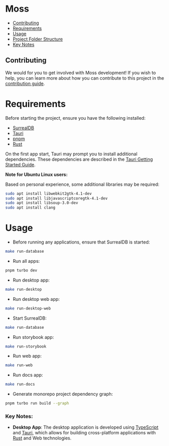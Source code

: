 # Moss

- [Contributing](#contributing)
- [Requirements](#requirements)
- [Usage](#usage)
- [Project Folder Structure](#project-folder-structure)
- [Key Notes](#key-notes)

## Contributing

We would for you to get involved with Moss development! If you wish to help, you can learn more about how you can contribute to this project in the [contribution guide](CONTRIBUTING.md).

# Requirements

Before starting the project, ensure you have the following installed:

- [SurrealDB](https://surrealdb.com/)
- [Tauri](https://tauri.app/)
- [pnpm](https://pnpm.io/)
- [Rust](https://www.rust-lang.org/)

On the first app start, Tauri may prompt you to install additional dependencies. These dependencies are described in the [Tauri Getting Started Guide](https://tauri.app/v1/guides/getting-started/prerequisites).

**Note for Ubuntu Linux users:**

Based on personal experience, some additional libraries may be required:

```sh
sudo apt install libwebkit2gtk-4.1-dev
sudo apt install libjavascriptcoregtk-4.1-dev
sudo apt install libsoup-3.0-dev
sudo apt install clang
```

<!-- ## Nix usage (not ready to be used!)

Before starting the project, ensure you have [NIX](https://nixos.org/download/) installed and enable the [flakes](https://nixos.wiki/wiki/Flakes) experimental feature.

To do this, add the following line to your Nix configuration file:

- For user-specific settings, edit `~/.config/nix/nix.conf`:

- For system-wide settings, edit `/etc/nix/nix.conf`:

```
experimental-features = nix-command flakes
```

### Installing Dependencies

To install the necessary dependencies for the project, run the following command:

```bash
nix develop
```

This command will set up a development environment with all the required tools and libraries specified in the `flake.nix` file.

**Note**: You will need to run `nix develop` in every new terminal session before starting development to make the tools available in that shell. This is because the environment is only active within the current shell session and does not persist across multiple terminal sessions. -->

# Usage

- Before running any applications, ensure that SurrealDB is started:

```sh
make run-database
```

- Run all apps:

```sh
pnpm turbo dev
```

- Run desktop app:

```sh
make run-desktop
```

- Run desktop web app:

```sh
make run-desktop-web
```

- Start SurrealDB:

```sh
make run-database
```

- Run storybook app:

```sh
make run-storybook
```

- Run web app:

```sh
make run-web
```

- Run docs app:

```sh
make run-docs
```

- Generate monorepo project dependency graph:

```sh
pnpm turbo run build --graph
```

### Key Notes:

- **Desktop App**: The desktop application is developed using [TypeScript](https://www.typescriptlang.org/) and [Tauri](https://tauri.app/), which allows for building cross-platform applications with [Rust](https://www.rust-lang.org/) and Web technologies.
